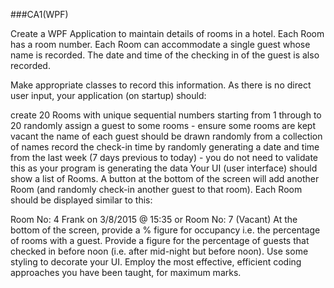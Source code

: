###CA1(WPF)

Create a WPF Application to maintain details of rooms in a hotel. Each Room has a room number. Each Room can accommodate a single guest whose name is recorded. The date and time of the checking in of the guest is also recorded.

Make appropriate classes to record this information. As there is no direct user input, your application (on startup) should:

create 20 Rooms with unique sequential numbers starting from 1 through to 20
randomly assign a guest to some rooms - ensure some rooms are kept vacant
the name of each guest should be drawn randomly from a collection of names
record the check-in time by randomly generating a date and time from the last week (7 days previous to today) - you do not need to validate this as your program is generating the data
Your UI (user interface) should show a list of Rooms. A button at the bottom of the screen will add another Room (and randomly check-in another guest to that room). Each Room should be displayed similar to this:

Room No: 4 Frank on 3/8/2015 @ 15:35
or
Room No: 7 (Vacant)
At the bottom of the screen, provide a % figure for occupancy i.e. the percentage of rooms with a guest.
Provide a figure for the percentage of guests that checked in before noon (i.e. after mid-night but before noon).
Use some styling to decorate your UI.
Employ the most effective, efficient coding approaches you have been taught, for maximum marks.
